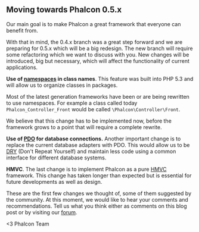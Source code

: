 ## Moving towards Phalcon 0.5.x

Our main goal is to make Phalcon a great framework that everyone can benefit from.

With that in mind, the 0.4.x branch was a great step forward and we are preparing for 0.5.x which will be a big redesign. The new branch will require some refactoring which we want to discuss with you. New changes will be introduced, big but necessary, which will affect the functionality of current applications.

**Use of [namespaces](http://php.net/manual/en/language.namespaces.php) in class names**. 
This feature was built into PHP 5.3 and will allow us to organize classes in packages.

Most of the latest generation frameworks have been or are being rewritten to use namespaces. For example a class called today `Phalcon_Controller_Front` would be called `\Phalcon\Controller\Front`.

We believe that this change has to be implemented now, before the framework grows to a point that will require a complete rewrite.

**Use of [PDO](http://www.php.net/manual/en/book.pdo.php) for database connections.** 
Another important change is to replace the current database adapters with PDO. This would allow us to be [DRY](http://en.wikipedia.org/wiki/Don%27t_repeat_yourself) (Don't Repeat Yourself) and maintain less code using a common interface for different database systems. 

**HMVC**.
The last change is to implement Phalcon as a pure [HMVC](http://en.wikipedia.org/wiki/Hierarchical_model%E2%80%93view%E2%80%93controller) framework. This change has taken longer than expected but is essential for future developments as well as design.

These are the first few changes we thought of, some of them suggested by the community. At this moment, we would like to hear your comments and recommendations. Tell us what you think either as comments on this blog post or by visiting our [forum](https://forum.phalconphp.com).

<3 Phalcon Team
